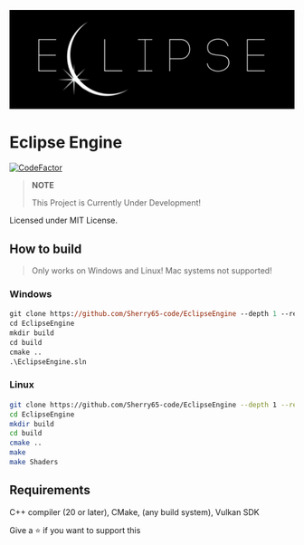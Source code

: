 ![](artwork/ECLIPSE-banner.jpg)

# Eclipse Engine

[![CodeFactor](https://www.codefactor.io/repository/github/sherry65-code/eclipseengine/badge)](https://www.codefactor.io/repository/github/sherry65-code/eclipseengine)

> **NOTE**
>
> This Project is Currently Under Development!

Licensed under MIT License.

## How to build

> Only works on Windows and Linux! Mac systems not supported!

### Windows

```ps
git clone https://github.com/Sherry65-code/EclipseEngine --depth 1 --recursive
cd EclipseEngine
mkdir build
cd build
cmake ..
.\EclipseEngine.sln
```

### Linux

```bash
git clone https://github.com/Sherry65-code/EclipseEngine --depth 1 --recursive
cd EclipseEngine
mkdir build
cd build
cmake ..
make
make Shaders
```

## Requirements

C++ compiler (20 or later), CMake, (any build system), Vulkan SDK

Give a ⭐ if you want to support this 
